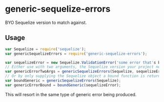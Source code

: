 # generic-sequelize-errors

BYO Sequelize version to match against.

## Usage

```javascript
var Sequelize = require('sequelize');
var genericSequelizeErrors = require('generic-sequelize-errors');

var sequelizeError = new Sequelize.ValidationError('some error that's been returned from Sequelize');
// Either use with two arguments, the Sequelize version your project needs and the error
var genericErrorTwoArgs = genericSequelizeErrors(Sequelize, sequelizeError);
// Or by only supplying the Sequelize object a bound function is returned
var boundGeneric = genericSequelizeErrors(Sequelize);
var genericErrorBound = boundGeneric(sequelizeError);
```

This will resort in the same type of generic error being produced.
